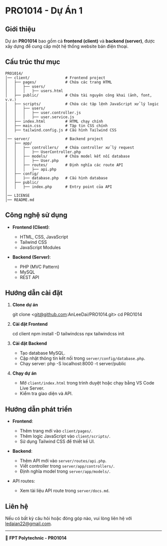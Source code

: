 # PRO1014 - Dự Án 1

## Giới thiệu

Dự án **PRO1014** bao gồm cả **frontend (client)** và **backend (server)**, được xây dựng để cung cấp một hệ thống website bán điện thoại.

## Cấu trúc thư mục

```plaintext
PRO1014/
│── client/                # Frontend project
│   ├── pages/             # Chứa các trang HTML
│   │   ├── users/
│   │   │   ├── users.html
│   ├── public/            # Chứa tài nguyên công khai (ảnh, font, v.v.)
│   ├── scripts/           # Chứa các tập lệnh JavaScript xử lý logic
│   │   ├── users/
│   │   │   ├── user.controller.js
│   │   │   ├── user.service.js
│   ├── index.html         # HTML chạy chính
│   ├── main.css           # Tập tin CSS chính
│   ├── tailwind.config.js # Cấu hình Tailwind CSS
│
│── server/                # Backend project
│   ├── app/
│   │   ├── controllers/   # Chứa controller xử lý request
│   │   │   ├── UserController.php
│   │   ├── models/        # Chứa model kết nối database
│   │   │   ├── User.php
│   │   ├── routes/        # Định nghĩa các route API
│   │   │   ├── api.php
│   ├── config/
│   │   ├── database.php   # Cấu hình database
│   ├── public/
│   │   ├── index.php      # Entry point của API
│
│── LICENSE
│── README.md
```

## Công nghệ sử dụng

- **Frontend (Client)**:

  - HTML, CSS, JavaScript
  - Tailwind CSS
  - JavaScript Modules

- **Backend (Server)**:
  - PHP (MVC Pattern)
  - MySQL
  - REST API

## Hướng dẫn cài đặt

1. **Clone dự án**

   git clone <git@github.com:AnLeeDai/PRO1014.git>
   cd PRO1014

2. **Cài đặt Frontend**

   cd client
   npm install -D tailwindcss
   npx tailwindcss init

3. **Cài đặt Backend**
   - Tạo database MySQL.
   - Cập nhật thông tin kết nối trong `server/config/database.php`.
   - Chạy server:
     php -S localhost:8000 -t server/public
4. **Chạy dự án**
   - Mở `client/index.html` trong trình duyệt hoặc chạy bằng VS Code Live Server.
   - Kiểm tra giao diện và API.

## Hướng dẫn phát triển

- **Frontend**:

  - Thêm trang mới vào `client/pages/`.
  - Thêm logic JavaScript vào `client/scripts/`.
  - Sử dụng Tailwind CSS để thiết kế UI.

- **Backend**:
  - Thêm API mới vào `server/routes/api.php`.
  - Viết controller trong `server/app/controllers/`.
  - Định nghĩa model trong `server/app/models/`.
- API routes:
  - Xem tài liệu API route trong `server/docs.md`.

## Liên hệ

Nếu có bất kỳ câu hỏi hoặc đóng góp nào, vui lòng liên hệ với ledaian22@gmail.com.

---

📌 **FPT Polytechnic - PRO1014**
